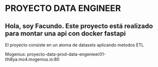 # PROYECTO DATA ENGINEER

## Hola, soy Facundo. Este proyecto está realizado para montar una api con docker fastapi


El proyecto consiste en un atoma de datasets aplicando metodos ETL

Mogenius: proyecto-data-prod-data-engenieer01-tlh8ya.mo4.mogenius.io:80

